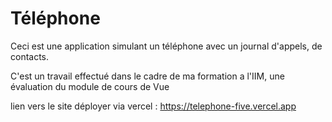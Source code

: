 # Téléphone

Ceci est une application simulant un téléphone avec un journal d'appels, de contacts.

C'est un travail effectué dans le cadre de ma formation a l'IIM, une évaluation du module de cours de Vue

lien vers le site déployer via vercel : https://telephone-five.vercel.app